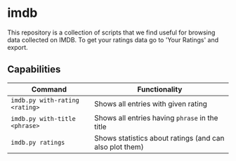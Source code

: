 # imdb

This repository is a collection of scripts that we find useful for browsing data collected on IMDB.
To get your ratings data go to 'Your Ratings' and export.

## Capabilities

| Command | Functionality |
| --- | --- |
| `imdb.py with-rating <rating>` | Shows all entries with given rating |
| `imdb.py with-title <phrase>` | Shows all entries having `phrase` in the title |
| `imdb.py ratings` | Shows statistics about ratings (and can also plot them) |
